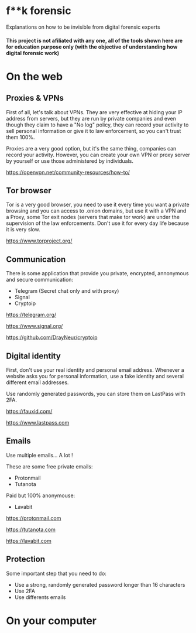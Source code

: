 # f**k forensic
Explanations on how to be invisible from digital forensic experts

#### This project is not afiliated with any one, all of the tools shown here are for education purpose only (with the objective of understanding how digital forensic work)

# On the web
## Proxies & VPNs
First of all, let's talk about VPNs. They are very effective at hiding your IP address from servers, but they are run by private companies and even though they claim to have a "No log" policy, they can record your activity to sell personal information or give it to law enforcement, so you can't trust them 100%.

Proxies are a very good option, but it's the same thing, companies can record your activity.
However, you can create your own VPN or proxy server by yourself or use those administered by individuals.

https://openvpn.net/community-resources/how-to/
## Tor browser
Tor is a very good browser, you need to use it every time you want a private browsing and you can access to .onion domains, but use it with a VPN and a Proxy, some Tor exit nodes (servers that make tor work) are under the supervision of the law enforcements. Don't use it for every day life because it is very slow.

https://www.torproject.org/

## Communication
There is some application that provide you private, encrypted, annonymous and secure communication:
- Telegram (Secret chat only and with proxy)
- Signal
- Cryptoip


https://telegram.org/

https://www.signal.org/

https://github.com/DrayNeur/cryptoip

## Digital identity
First, don't use your real identity and personal email address. Whenever a website asks you for personal information, use a fake identity and several different email addresses.

Use randomly generated passwords, you can store them on LastPass with 2FA.

https://fauxid.com/

https://www.lastpass.com

## Emails
Use multiple emails... A lot !

These are some free private emails:
- Protonmail
- Tutanota

Paid but 100% anonymouse:
- Lavabit

https://protonmail.com

https://tutanota.com

https://lavabit.com

## Protection
Some important step that you need to do:
- Use a strong, randomly generated password longer than 16 characters
- Use 2FA
- Use differents emails

# On your computer

